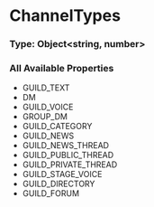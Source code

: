 # ChannelTypes

### Type: Object\<string, number>

### All Available Properties

* GUILD\_TEXT
* DM
* GUILD\_VOICE
* GROUP\_DM
* GUILD\_CATEGORY
* GUILD\_NEWS
* GUILD\_NEWS\_THREAD
* GUILD\_PUBLIC\_THREAD
* GUILD\_PRIVATE\_THREAD
* GUILD\_STAGE\_VOICE
* GUILD\_DIRECTORY
* GUILD\_FORUM
